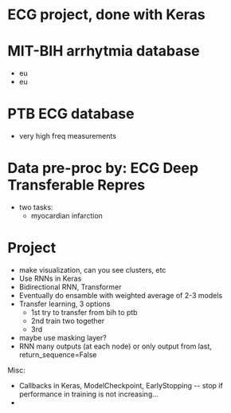 ECG project, done with Keras
=============================

# MIT-BIH arrhytmia database
* eu
* eu


# PTB ECG database
* very high freq measurements


# Data pre-proc by: ECG Deep Transferable Repres
* two tasks: 
    - myocardian infarction

# Project
* make visualization, can you see clusters, etc
* Use RNNs in Keras
* Bidirectional RNN, Transformer
* Eventually do ensamble with weighted average of 2-3 models
* Transfer learning, 3 options
    - 1st try to transfer from bih to ptb
    - 2nd train two together
    - 3rd 
* maybe use masking layer?
* RNN many outputs (at each node) or only output from last, return_sequence=False

Misc:
* Callbacks in Keras, ModelCheckpoint, EarlyStopping -- stop if performance in training is not increasing...
* 
